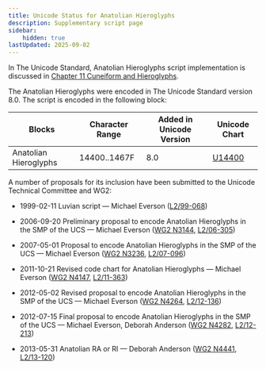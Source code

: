 ```yaml
---
title: Unicode Status for Anatolian Hieroglyphs
description: Supplementary script page
sidebar:
    hidden: true
lastUpdated: 2025-09-02
---
```


In The Unicode Standard, Anatolian Hieroglyphs script implementation is discussed in [Chapter 11 Cuneiform and Hieroglyphs](http://www.unicode.org/versions/latest/ch11.pdf).

[comment]: # (end of intro)

[comment]: # (start of blocks)

The Anatolian Hieroglyphs were encoded in The Unicode Standard version 8.0. The script is encoded in the following block:

| Blocks | Character Range | Added in Unicode Version | Unicode Chart |
| ------ | --------------- | ------------------------ | ------------- |
| Anatolian Hieroglyphs | 14400..1467F | 8.0 | [U14400](http://www.unicode.org/charts/PDF/U14400.pdf) |

[comment]: # (end of blocks)

[comment]: # (start of chars)



[comment]: # (end of chars)

[comment]: # (start of rest)

A number of proposals for its inclusion have been submitted to the Unicode Technical Committee and WG2:

- 1999-02-11 Luvian script — Michael Everson ([L2/99-068](http://www.unicode.org/L2/L1999/luvian.pdf))

- 2006-09-20 Preliminary proposal to encode Anatolian Hieroglyphs in the SMP of the UCS — Michael Everson    ([WG2 N3144](https://www.unicode.org/wg2/docs/n3144.pdf), [L2/06-305](http://www.unicode.org/cgi-bin/GetMatchingDocs.pl?L2/06-305))

- 2007-05-01 Proposal to encode Anatolian Hieroglyphs in the SMP of the UCS — Michael Everson ([WG2 N3236](https://www.unicode.org/wg2/docs/n3236.pdf), [L2/07-096](http://www.unicode.org/cgi-bin/GetMatchingDocs.pl?L2/07-096))

- 2011-10-21 Revised code chart for Anatolian Hieroglyphs — Michael Everson ([WG2 N4147](https://www.unicode.org/wg2/docs/n4147.pdf), [L2/11-363](http://www.unicode.org/cgi-bin/GetMatchingDocs.pl?L2/11-363))

- 2012-05-02 Revised proposal to encode Anatolian Hieroglyphs in the SMP of the UCS — Michael Everson ([WG2 N4264](https://www.unicode.org/wg2/docs/n4264.pdf), [L2/12-136](http://www.unicode.org/cgi-bin/GetMatchingDocs.pl?L2/12-136))

- 2012-07-15 Final proposal to encode Anatolian Hieroglyphs in the SMP of the UCS — Michael Everson, Deborah Anderson ([WG2 N4282](https://www.unicode.org/wg2/docs/n4282.pdf), [L2/12-213](http://www.unicode.org/cgi-bin/GetMatchingDocs.pl?L2/12-213))

- 2013-05-31 Anatolian RA or RI — Deborah Anderson ([WG2 N4441](https://www.unicode.org/wg2/docs/n4441.pdf), [L2/13-120](http://www.unicode.org/cgi-bin/GetMatchingDocs.pl?L2/13-120))
